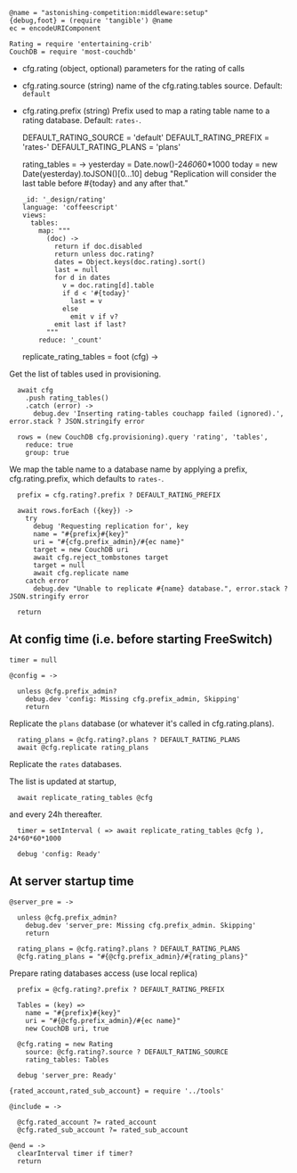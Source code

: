    @name = "astonishing-competition:middleware:setup"
    {debug,foot} = (require 'tangible') @name
    ec = encodeURIComponent

    Rating = require 'entertaining-crib'
    CouchDB = require 'most-couchdb'

* cfg.rating (object, optional) parameters for the rating of calls
* cfg.rating.source (string) name of the cfg.rating.tables source. Default: `default`
* cfg.rating.prefix (string) Prefix used to map a rating table name to a rating database. Default: `rates-`.

    DEFAULT_RATING_SOURCE = 'default'
    DEFAULT_RATING_PREFIX = 'rates-'
    DEFAULT_RATING_PLANS  = 'plans'

    rating_tables = ->
      yesterday = Date.now()-24*60*60*1000
      today = new Date(yesterday).toJSON()[0...10]
      debug "Replication will consider the last table before #{today} and any after that."

      _id: '_design/rating'
      language: 'coffeescript'
      views:
        tables:
          map: """
            (doc) ->
              return if doc.disabled
              return unless doc.rating?
              dates = Object.keys(doc.rating).sort()
              last = null
              for d in dates
                v = doc.rating[d].table
                if d < '#{today}'
                  last = v
                else
                  emit v if v?
              emit last if last?
            """
          reduce: '_count'

    replicate_rating_tables = foot (cfg) ->

Get the list of tables used in provisioning.

      await cfg
        .push rating_tables()
        .catch (error) ->
          debug.dev 'Inserting rating-tables couchapp failed (ignored).', error.stack ? JSON.stringify error

      rows = (new CouchDB cfg.provisioning).query 'rating', 'tables',
        reduce: true
        group: true

We map the table name to a database name by applying a prefix, cfg.rating.prefix, which defaults to `rates-`.

      prefix = cfg.rating?.prefix ? DEFAULT_RATING_PREFIX

      await rows.forEach ({key}) ->
        try
          debug 'Requesting replication for', key
          name = "#{prefix}#{key}"
          uri = "#{cfg.prefix_admin}/#{ec name}"
          target = new CouchDB uri
          await cfg.reject_tombstones target
          target = null
          await cfg.replicate name
        catch error
          debug.dev "Unable to replicate #{name} database.", error.stack ? JSON.stringify error

      return

At config time (i.e. before starting FreeSwitch)
-------

    timer = null

    @config = ->

      unless @cfg.prefix_admin?
        debug.dev 'config: Missing cfg.prefix_admin, Skipping'
        return

Replicate the `plans` database (or whatever it's called in cfg.rating.plans).

      rating_plans = @cfg.rating?.plans ? DEFAULT_RATING_PLANS
      await @cfg.replicate rating_plans

Replicate the `rates` databases.

The list is updated at startup,

      await replicate_rating_tables @cfg

and every 24h thereafter.

      timer = setInterval ( => await replicate_rating_tables @cfg ), 24*60*60*1000

      debug 'config: Ready'

At server startup time
----------------------

    @server_pre = ->

      unless @cfg.prefix_admin?
        debug.dev 'server_pre: Missing cfg.prefix_admin. Skipping'
        return

      rating_plans = @cfg.rating?.plans ? DEFAULT_RATING_PLANS
      @cfg.rating_plans = "#{@cfg.prefix_admin}/#{rating_plans}"

Prepare rating databases access (use local replica)

      prefix = @cfg.rating?.prefix ? DEFAULT_RATING_PREFIX

      Tables = (key) =>
        name = "#{prefix}#{key}"
        uri = "#{@cfg.prefix_admin}/#{ec name}"
        new CouchDB uri, true

      @cfg.rating = new Rating
        source: @cfg.rating?.source ? DEFAULT_RATING_SOURCE
        rating_tables: Tables

      debug 'server_pre: Ready'

    {rated_account,rated_sub_account} = require '../tools'

    @include = ->

      @cfg.rated_account ?= rated_account
      @cfg.rated_sub_account ?= rated_sub_account

    @end = ->
      clearInterval timer if timer?
      return
